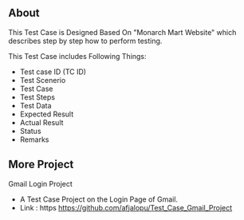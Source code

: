 ## About

This Test Case is Designed Based On "Monarch Mart Website" which describes step by step how to perform testing. 

This Test Case includes Following Things: 
  - Test case ID (TC ID)
  - Test Scenerio
  - Test Case
  - Test Steps
  - Test Data
  - Expected Result
  - Actual Result
  - Status
  - Remarks
  
## More Project
   Gmail Login Project
   - A Test Case Project on the Login Page of Gmail.
   - Link : https https://github.com/afjalopu/Test_Case_Gmail_Project
